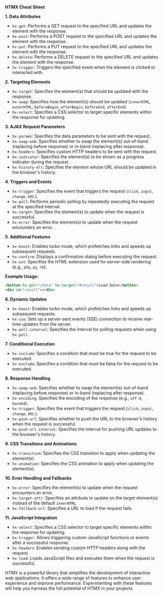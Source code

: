 **HTMX Cheat Sheet**

**1. Data Attributes**

- `hx-get`: Performs a GET request to the specified URL and updates the element with the response.
- `hx-post`: Performs a POST request to the specified URL and updates the element with the response.
- `hx-put`: Performs a PUT request to the specified URL and updates the element with the response.
- `hx-delete`: Performs a DELETE request to the specified URL and updates the element with the response.
- `hx-trigger`: Triggers the specified event when the element is clicked or interacted with.

**2. Targeting Elements**

- `hx-target`: Specifies the element(s) that should be updated with the response.
- `hx-swap`: Specifies how the element(s) should be updated (`innerHTML`, `outerHTML`, `beforeBegin`, `afterBegin`, `beforeEnd`, `afterEnd`).
- `hx-select`: Specifies a CSS selector to target specific elements within the response for updating.

**3. AJAX Request Parameters**

- `hx-params`: Specifies the data parameters to be sent with the request.
- `hx-swap-oob`: Specifies whether to swap the element(s) out-of-band (replacing before response) or in-band (replacing after response).
- `hx-headers`: Specifies custom HTTP headers to be sent with the request.
- `hx-indicator`: Specifies the element(s) to be shown as a progress indicator during the request.
- `hx-history-elt`: Specifies the element whose URL should be updated in the browser's history.

**4. Triggers and Events**

- `hx-trigger`: Specifies the event that triggers the request (`click`, `input`, `change`, etc.).
- `hx-poll`: Performs periodic polling by repeatedly executing the request at the specified interval.
- `hx-target`: Specifies the element(s) to update when the request is successful.
- `hx-error`: Specifies the element(s) to update when the request encounters an error.

**5. Additional Features**

- `hx-boost`: Enables turbo mode, which prefetches links and speeds up subsequent requests.
- `hx-confirm`: Displays a confirmation dialog before executing the request.
- `hx-ext`: Specifies the HTML extension used for server-side rendering (e.g., `php`, `py`, `rb`).

**Example Usage:**

```html
<button hx-get="/data" hx-target="#result">Load Data</button>
<div id="result"></div>
```

**6. Dynamic Updates**

- `hx-boost`: Enables turbo mode, which prefetches links and speeds up subsequent requests.
- `hx-sse`: Sets up a server-sent events (SSE) connection to receive real-time updates from the server.
- `hx-poll-interval`: Specifies the interval for polling requests when using `hx-poll`.

**7. Conditional Execution**

- `hx-include`: Specifies a condition that must be true for the request to be executed.
- `hx-exclude`: Specifies a condition that must be false for the request to be executed.

**8. Response Handling**

- `hx-swap-oob`: Specifies whether to swap the element(s) out-of-band (replacing before response) or in-band (replacing after response).
- `hx-encoding`: Specifies the encoding of the response (e.g., `utf-8`, `base64`).
- `hx-trigger`: Specifies the event that triggers the request (`click`, `input`, `change`, etc.).
- `hx-push-url`: Specifies whether to push the URL to the browser's history when the request is successful.
- `hx-push-url-interval`: Specifies the interval for pushing URL updates to the browser's history.

**9. CSS Transitions and Animations**

- `hx-transition`: Specifies the CSS transition to apply when updating the element(s).
- `hx-animation`: Specifies the CSS animation to apply when updating the element(s).

**10. Error Handling and Fallbacks**

- `hx-error`: Specifies the element(s) to update when the request encounters an error.
- `hx-target-attr`: Specifies an attribute to update on the target element(s) instead of the default `innerHTML`.
- `hx-fallback-url`: Specifies a URL to load if the request fails.

**11. JavaScript Integration**

- `hx-select`: Specifies a CSS selector to target specific elements within the response for updating.
- `hx-trigger`: Allows triggering custom JavaScript functions or events after a successful response.
- `hx-headers`: Enables sending custom HTTP headers along with the request.
- `hx-load`: Loads JavaScript files and executes them when the request is successful.

HTMX is a powerful library that simplifies the development of interactive web applications. It offers a wide range of features to enhance user experience and improve performance. Experimenting with these features will help you harness the full potential of HTMX in your projects.